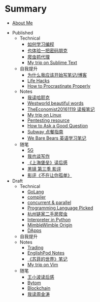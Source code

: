 # Summary

* [About Me](README.md)
- Published
    - Technical
        + [如何学习编程](technical/programming.md)
        + [也体验一把密码朋克](technical/cypherpunk.md)
        + [爬虫抓代理](technical/proxy-crawler.md)
        + [My trip on Sublime Text](technical/subl.md)
    - 自我提升
        + [为什么我应该开始写笔记/博客](life-hacks/hello-blog.md)
        + [Life Hacks](life-hacks/life-hacks.md)
        + [How to Procrastinate Properly](life-hacks/how-to-procrastinate.md)
    - Notes
        - [我读哈耶克](notes/hayek.md)
        - [Westworld beautiful words](notes/westworld-subtitle.md)
        - [TheEconomist20161119 读报笔记](notes/trumps-world.md)
        + [My trip on Linux](notes/linux.md)
        + [Pentesting resource](notes/pres.md)
        + [How to Ask a Good Question](notes/how-to-ask-a-good-question.md)
        + [Subway 点餐指南](notes/subway.md)
        + [We Bare Bears 英语学习笔记](notes/we-bare-bears.md)
    * 随笔
        + [5G](mics/5g.md)
        - [我也谈写作](mics/writing.md)
        - [《上海堡垒》读后感](mics/once-upon-a-time-in-Shanghai.md)
        - [黑镜 第三季 影评](mics/black-mirror-s3.md)
        - [影评《不在让你孤单》](mics/a-beautiful-life.md)
- Draft
    - Technical
        + [GoLang](technical/golang.md)
        + [compiler](technical/compiler.md)
        + [concurrent & parallel](technical/concurrent-parallel.md)
        + [Programming Language Picked](technical/prog-lang.md)
        + [杭州链家二手房爬虫](technical/second-hand-house.md)
        + [Interpreter in Python](technical/py-interpreter.md)
        + [MimbleWimble Origin](technical/mimblewimble-origin.md)
        + [DApps](technical/dapps.md)
    - 自我提升
    - Notes
        - [Trading](notes/trading.md)
        + [EnglishPod Notes](notes/englishpod.md)
        - [《苏菲的世界》笔记](notes/sophies-world.md)
        + [My trip on Vim](notes/vim.md)
    * 随笔
        - [王小波读后感](mics/wangxiaobo.md)
        - [Bytom](mics/bytom.md)
        - [Blockchain](mics/blockchain.md)
        + [我读周金涛](mics/zhoujintao.md)